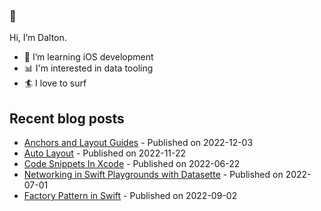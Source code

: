### 👋 
Hi, I’m Dalton.
- 📱 I’m learning iOS development
- 📊 I'm interested in data tooling
- 🏄 I love to surf

<!---
daltonturner/daltonturner is a ✨ special ✨ repository because its `README.md` (this file) appears on your GitHub profile.
You can click the Preview link to take a look at your changes.
--->



## Recent blog posts
* [Anchors and Layout Guides](https://daltonturner.xyz/posts/anchors_and_layout_constraints) - Published on 2022-12-03
* [Auto Layout](https://daltonturner.xyz/posts/auto_layout) - Published on 2022-11-22
* [Code Snippets In Xcode](https://daltonturner.xyz/posts/code_snippets) - Published on 2022-06-22
* [Networking in Swift Playgrounds with Datasette](https://daltonturner.xyz/posts/datasette_playground_networking) - Published on 2022-07-01
* [Factory Pattern in Swift](https://daltonturner.xyz/posts/factory_method) - Published on 2022-09-02